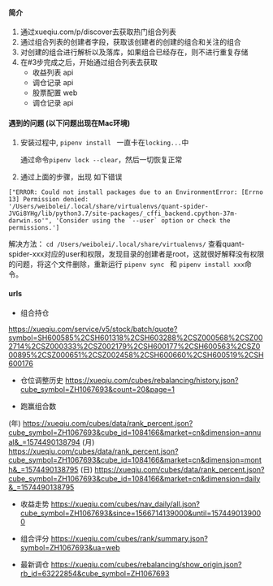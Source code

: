 #### 简介
1. 通过xueqiu.com/p/discover去获取热门组合列表
2. 通过组合列表的创建者字段，获取该创建者的创建的组合和关注的组合
3. 对创建的组合进行解析以及落库，如果组合已经存在，则不进行重复存储
4. 在#3步完成之后，开始通过组合列表去获取
    - 收益列表 api
    - 调仓记录 api
    - 股票配置 web
    - 调仓记录 api




#### 遇到的问题 (以下问题出现在Mac环境)
1. 安装过程中, `pipenv install ` 一直卡在`locking...`中
    
    通过命令`pipenv lock --clear`，然后一切恢复正常

2. 通过上面的步骤，出现 如下错误
```      
["ERROR: Could not install packages due to an EnvironmentError: [Errno 13] Permission denied: '/Users/weibolei/.local/share/virtualenvs/quant-spider-JVGi8YHg/lib/python3.7/site-packages/_cffi_backend.cpython-37m-darwin.so'", 'Consider using the `--user` option or check the permissions.']
```

解决方法： 
`cd /Users/weibolei/.local/share/virtualenvs/` 查看quant-spider-xxx对应的user和权限，发现目录的创建者是root，这就很好解释没有权限的问题，将这个文件删除，重新运行 `pipenv sync ` 和 `pipenv install xxx`命令。


#### urls
- 组合持仓

https://xueqiu.com/service/v5/stock/batch/quote?symbol=SH600585%2CSH601318%2CSH603288%2CSZ000568%2CSZ002714%2CSZ000333%2CSZ002179%2CSH600177%2CSH600563%2CSZ000895%2CSZ000651%2CSZ002458%2CSH600660%2CSH600519%2CSH600176

- 仓位调整历史
https://xueqiu.com/cubes/rebalancing/history.json?cube_symbol=ZH1067693&count=20&page=1

- 跑赢组合数

(年)
https://xueqiu.com/cubes/data/rank_percent.json?cube_symbol=ZH1067693&cube_id=1084166&market=cn&dimension=annual&_=1574490138794
(月)
https://xueqiu.com/cubes/data/rank_percent.json?cube_symbol=ZH1067693&cube_id=1084166&market=cn&dimension=month&_=1574490138795
(日)
https://xueqiu.com/cubes/data/rank_percent.json?cube_symbol=ZH1067693&cube_id=1084166&market=cn&dimension=daily&_=1574490138795



- 收益走势
https://xueqiu.com/cubes/nav_daily/all.json?cube_symbol=ZH1067693&since=1566714139000&until=1574490139000

- 组合评分
https://xueqiu.com/cubes/rank/summary.json?symbol=ZH1067693&ua=web

- 最新调仓
https://xueqiu.com/cubes/rebalancing/show_origin.json?rb_id=63222854&cube_symbol=ZH1067693

